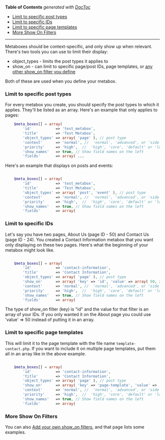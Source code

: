<!-- START doctoc generated TOC please keep comment here to allow auto update -->
<!-- DON'T EDIT THIS SECTION, INSTEAD RE-RUN doctoc TO UPDATE -->
**Table of Contents**  *generated with [DocToc](https://github.com/thlorenz/doctoc)*

- [Limit to specific post types](#limit-to-specific-post-types)
- [Limit to specific IDs](#limit-to-specific-ids)
- [Limit to specific page templates](#limit-to-specific-page-templates)
- [More Show On Filters](#more-show-on-filters)

<!-- END doctoc generated TOC please keep comment here to allow auto update -->

---
Metaboxes should be context-specific, and only show up when relevant. There's two tools you can use to limit their display:

* object_types - limits the post types it applies to
* show_on - can limit to specific page/post IDs, page templates, or [any other show_on filter you define](https://github.com/WebDevStudios/CMB2/wiki/Adding-your-own-show_on-filters)

Both of these are used when you define your metabox.

### Limit to specific post types

For every metabox you create, you should specify the post types to which it applies. They'll be listed as an array. Here's an example that only applies to pages:

```php
	$meta_boxes[] = array(
		'id'           => 'test_metabox',
		'title'        => 'Test Metabox',
		'object_types' => array( 'page' ), // post type
		'context'      => 'normal', //  'normal', 'advanced', or 'side'
		'priority'     => 'high',  //  'high', 'core', 'default' or 'low'
		'show_names'   => true, // Show field names on the left
		'fields'       => array( ...
```

Here's an example that displays on posts and events:

```php

	$meta_boxes[] = array(
		'id'           => 'test_metabox',
		'title'        => 'Test Metabox',
		'object_types' => array( 'post', 'event' ), // post type
		'context'      => 'normal', //  'normal', 'advanced', or 'side'
		'priority'     => 'high',  //  'high', 'core', 'default' or 'low'
		'show_names'   => true, // Show field names on the left
		'fields'       => array(
```

### Limit to specific IDs

Let's say you have two pages, About Us (page ID - 50) and Contact Us (page ID - 24). You created a Contact Information metabox that you want only displaying on these two pages. Here's what the beginning of your metabox might look like.

```php

	$meta_boxes[] = array(
		'id'           => 'contact-information',
		'title'        => 'Contact Information',
		'object_types' => array( 'page' ), // post type
		'show_on'      => array( 'key' => 'id', 'value' => array( 50, 24 ) ),
		'context'      => 'normal', //  'normal', 'advanced', or 'side'
		'priority'     => 'high',  //  'high', 'core', 'default' or 'low'
		'show_names'   => true, // Show field names on the left
		'fields'       => array(
```

The type of show_on filter (key) is "id" and the value for that filter is an array of your IDs. If you only wanted it on the About page you could use 'value' => 50 instead of putting it in an array.

### Limit to specific page templates

This will limit it to the page template with the file name `template-contact.php`. If you want to include it on multiple page templates, put them all in an array like in the above example.

```php

	$meta_boxes[] = array(
		'id'           => 'contact-information',
		'title'        => 'Contact Information',
		'object_types' => array( 'page' ), // post type
		'show_on'      => array( 'key' => 'page-template', 'value' => 'template-contact.php' ),
		'context'      => 'normal', //  'normal', 'advanced', or 'side'
		'priority'     => 'high',  //  'high', 'core', 'default' or 'low'
		'show_names'   => true, // Show field names on the left
		'fields'       => array(
```

### More Show On Filters

You can also [Add your own show_on filters](https://github.com/WebDevStudios/CMB2/wiki/Adding-your-own-show_on-filters), and that page lists some examples.
